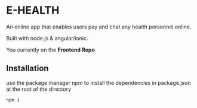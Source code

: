 # E-HEALTH

An online app that enables users pay and chat any health personnel online. 

Built with node.js & angular/ionic. 

You currently on the **Frontend Repo**


## Installation

use the package manager npm to install the dependencies in package.json at the root of the directory

```bash
npm i
```